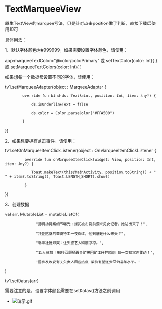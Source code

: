 # TextMarqueeView

原生TextView的marquee写法，只是针对点击position做了判断，直接下载后使用即可

具体用法：

1、默认字体颜色为#999999，如果需要设置字体颜色，请使用：

  app:marqueeTextColor="@color/colorPrimary"
  或
  setTextColor(color: Int){
  }
  或
  setMarqueeTextColors(color: Int){
  }

  如果想每一个数据都设置不同的字体，请使用：

  tv1.setMarqueeAdapter(object : MarqueeAdapter {

            override fun bind(ds: TextPaint, position: Int, item: Any?) {

                ds.isUnderlineText = false

                ds.color = Color.parseColor("#FFA500")

            }

  })


2、如果想要拥有点击事件，请使用：

  tv1.setOnMarqueeItemClickListener(object : OnMarqueeItemClickListener {

             override fun onMarqueeItemClick(widget: View, position: Int, item: Any?) {

                Toast.makeText(this@MainActivity, position.toString() + " " + item?.toString(), Toast.LENGTH_SHORT).show()

             }

  })


3、创建数据

  val arr: MutableList<CharSequence> = mutableListOf(

                  "昆明劫持案细节曝光：嫌犯被击毙前要求见女记者，她站出来了！",

                  "拜登贴身的亚裔特工一夜爆红，他到底是什么来头？",

                  "新华社批郑爽：让失德艺人彻底凉凉。",

                  "11人获救！90秒回顾栖霞金矿被困矿工升井瞬间 每一次都掌声雷动！",

                  "国家发改委有关负责人回应热点 菜价有望逐步回归常年水平。"

  )

  tv1.setDatas(arr)


  需要注意的是，设置字体颜色需要在setDatas()方法之前调用


- ![演示.gif](演示.gif)
